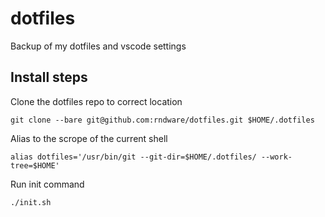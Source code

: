 # dotfiles
Backup of my dotfiles and vscode settings

## Install steps

Clone the dotfiles repo to correct location
```
git clone --bare git@github.com:rndware/dotfiles.git $HOME/.dotfiles
```
Alias to the scrope of the current shell
```
alias dotfiles='/usr/bin/git --git-dir=$HOME/.dotfiles/ --work-tree=$HOME'
```
Run init command
```
./init.sh
```
